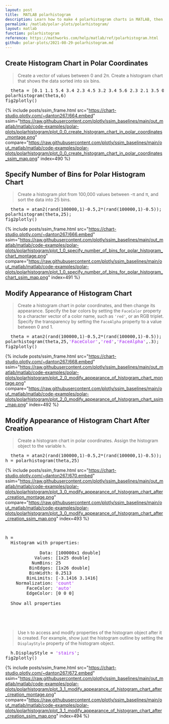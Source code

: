 ```yaml
---
layout: post
title:  MATLAB polarhistogram
description: Learn how to make 4 polarhistogram charts in MATLAB, then publish them to the Web with Plotly.
permalink: /matlab/polar-plots/polarhistogram/
layout: matlab
function: polarhistogram
reference: https://mathworks.com/help/matlab/ref/polarhistogram.html
github: polar-plots/2021-08-29-polarhistogram.md
---
```


## Create Histogram Chart in Polar Coordinates

> Create a vector of values between 0 and 2π. Create a histogram chart that shows the data sorted into six bins.

<pre class="mcode">
  theta = [0.1 1.1 5.4 3.4 2.3 4.5 3.2 3.4 5.6 2.3 2.1 3.5 0.6 6.1];
polarhistogram(theta,6)
fig2plotly()
</pre>

{% include posts/ssim_frame.html 
  src="https://chart-studio.plotly.com/~danton267/664.embed" 
  ssim="https://raw.githubusercontent.com/plotly/ssim_baselines/main/out_matlab/matlab/code-examples/polar-plots/polarhistogram/plot_0_0_create_histogram_chart_in_polar_coordinates_montage.png" 
  compare="https://raw.githubusercontent.com/plotly/ssim_baselines/main/out_matlab/matlab/code-examples/polar-plots/polarhistogram/plot_0_0_create_histogram_chart_in_polar_coordinates_ssim_map.png" 
  index=490
%}



<!--------------------- EXAMPLE BREAK ------------------------->

## Specify Number of Bins for Polar Histogram Chart

> Create a histogram plot from 100,000 values between -π and π, and sort the data into 25 bins.

<pre class="mcode">
  theta = atan2(rand(100000,1)-0.5,2*(rand(100000,1)-0.5));
polarhistogram(theta,25);
fig2plotly()
</pre>

{% include posts/ssim_frame.html 
  src="https://chart-studio.plotly.com/~danton267/666.embed" 
  ssim="https://raw.githubusercontent.com/plotly/ssim_baselines/main/out_matlab/matlab/code-examples/polar-plots/polarhistogram/plot_1_0_specify_number_of_bins_for_polar_histogram_chart_montage.png" 
  compare="https://raw.githubusercontent.com/plotly/ssim_baselines/main/out_matlab/matlab/code-examples/polar-plots/polarhistogram/plot_1_0_specify_number_of_bins_for_polar_histogram_chart_ssim_map.png" 
  index=491
%}



<!--------------------- EXAMPLE BREAK ------------------------->

## Modify Appearance of Histogram Chart

> Create a histogram chart in polar coordinates, and then change its appearance. Specify the bar colors by setting the `FaceColor` property to a character vector of a color name, such as `'red'`, or an RGB triplet. Specify the transparency by setting the `FaceAlpha` property to a value between 0 and 1.

<pre class="mcode">
  theta = atan2(rand(100000,1)-0.5,2*(rand(100000,1)-0.5));
polarhistogram(theta,25,<span style='color:#A020F0'>'FaceColor'</span>,<span style='color:#A020F0'>'red'</span>,<span style='color:#A020F0'>'FaceAlpha'</span>,.3);
fig2plotly()
</pre>

{% include posts/ssim_frame.html 
  src="https://chart-studio.plotly.com/~danton267/668.embed" 
  ssim="https://raw.githubusercontent.com/plotly/ssim_baselines/main/out_matlab/matlab/code-examples/polar-plots/polarhistogram/plot_2_0_modify_appearance_of_histogram_chart_montage.png" 
  compare="https://raw.githubusercontent.com/plotly/ssim_baselines/main/out_matlab/matlab/code-examples/polar-plots/polarhistogram/plot_2_0_modify_appearance_of_histogram_chart_ssim_map.png" 
  index=492
%}



<!--------------------- EXAMPLE BREAK ------------------------->

## Modify Appearance of Histogram Chart After Creation

> Create a histogram chart in polar coordinates. Assign the histogram object to the variable `h`.

<pre>
  theta = atan2(rand(100000,1)-0.5,2*(rand(100000,1)-0.5));
h = polarhistogram(theta,25)
</pre>

{% include posts/ssim_frame.html 
  src="https://chart-studio.plotly.com/~danton267/670.embed" 
  ssim="https://raw.githubusercontent.com/plotly/ssim_baselines/main/out_matlab/matlab/code-examples/polar-plots/polarhistogram/plot_3_0_modify_appearance_of_histogram_chart_after_creation_montage.png" 
  compare="https://raw.githubusercontent.com/plotly/ssim_baselines/main/out_matlab/matlab/code-examples/polar-plots/polarhistogram/plot_3_0_modify_appearance_of_histogram_chart_after_creation_ssim_map.png" 
  index=493
%}

<pre>
  <div class="codeoutput"><pre>h = 
  Histogram with properties:

             Data: [100000x1 double]
           Values: [1x25 double]
          NumBins: 25
         BinEdges: [1x26 double]
         BinWidth: 0.2513
        BinLimits: [-3.1416 3.1416]
    Normalization: <span style='color:#A020F0'>'count'</span>
        FaceColor: <span style='color:#A020F0'>'auto'</span>
        EdgeColor: [0 0 0]

  Show all properties

</pre></div>
</pre>

> Use `h` to access and modify properties of the histogram object after it is created. For example, show just the histogram outline by setting the `DisplayStyle` property of the histogram object.

<pre class="mcode">
  h.DisplayStyle = <span style='color:#A020F0'>'stairs'</span>;
fig2plotly()
</pre>

{% include posts/ssim_frame.html 
  src="https://chart-studio.plotly.com/~danton267/672.embed" 
  ssim="https://raw.githubusercontent.com/plotly/ssim_baselines/main/out_matlab/matlab/code-examples/polar-plots/polarhistogram/plot_3_1_modify_appearance_of_histogram_chart_after_creation_montage.png" 
  compare="https://raw.githubusercontent.com/plotly/ssim_baselines/main/out_matlab/matlab/code-examples/polar-plots/polarhistogram/plot_3_1_modify_appearance_of_histogram_chart_after_creation_ssim_map.png" 
  index=494
%}



<!--------------------- EXAMPLE BREAK ------------------------->

